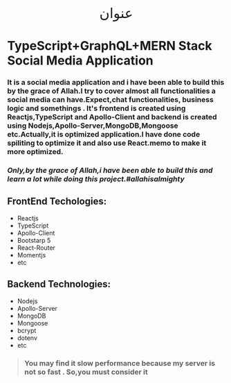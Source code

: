 <div align="center" style='text-align:center;font-family:bismillah;font-size:2rem' dir="rtl">عنوان</div>

 # **TypeScript+GraphQL+MERN Stack Social Media Application**

 ### It is a social media application and i have been able to build this by the grace of Allah.I try to cover almost all functionalities a social media can have.Expect,chat functionalities, business logic and somethings . It's frontend is created using Reactjs,TypeScript and Apollo-Client and backend is created using Nodejs,Apollo-Server,MongoDB,Mongoose etc.**Actually,it is optimized application**.I have done code spiliting to optimize it and also use React.memo to make it more optimized.<br/>
### ***Only,by the grace of Allah,i have been able to build this and learn a lot while doing this project.#allahisalmighty***

 ## FrontEnd Techologies:
 - Reactjs
 - TypeScript
 - Apollo-Client
 - Bootstarp 5
 - React-Router
 - Momentjs
 - etc

## Backend Technologies:
- Nodejs
- Apollo-Server
- MongoDB
- Mongoose
- bcrypt
- dotenv
- etc


> ### **You may find it slow performance because my server is not so fast . So,you must consider it**


